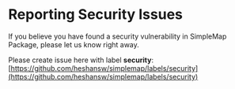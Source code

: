 # Reporting Security Issues

If you believe you have found a security vulnerability in SimpleMap Package, please let us know right away.

Please create issue here with label **security**: [https://github.com/heshansw/simplemap/labels/security](https://github.com/heshansw/simplemap/labels/security)
